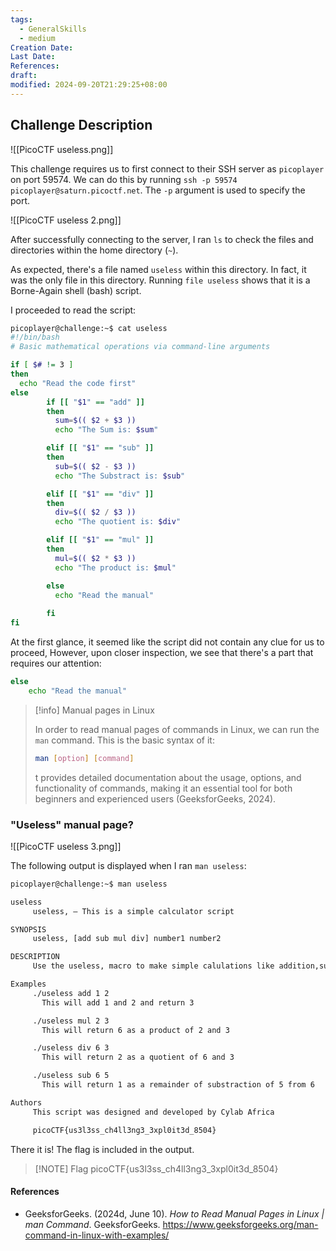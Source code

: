 ```yaml
---
tags:
  - GeneralSkills
  - medium
Creation Date: 
Last Date: 
References: 
draft: 
modified: 2024-09-20T21:29:25+08:00
---
```

## Challenge Description

![[PicoCTF useless.png]]

This challenge requires us to first connect to their SSH server as `picoplayer` on port 59574. We can do this by running `ssh -p 59574 picoplayer@saturn.picoctf.net`. The `-p` argument is used to specify the port.

![[PicoCTF useless 2.png]]

After successfully connecting to the server, I ran `ls` to check the files and directories within the home directory (`~`). 

As expected, there's a file named `useless` within this directory. In fact, it was the only file in this directory. Running `file useless` shows that it is a Borne-Again shell (bash) script. 

I proceeded to read the script:

```bash
picoplayer@challenge:~$ cat useless
#!/bin/bash
# Basic mathematical operations via command-line arguments

if [ $# != 3 ]
then
  echo "Read the code first"
else
        if [[ "$1" == "add" ]]
        then 
          sum=$(( $2 + $3 ))
          echo "The Sum is: $sum"  

        elif [[ "$1" == "sub" ]]
        then 
          sub=$(( $2 - $3 ))
          echo "The Substract is: $sub" 

        elif [[ "$1" == "div" ]]
        then 
          div=$(( $2 / $3 ))
          echo "The quotient is: $div" 

        elif [[ "$1" == "mul" ]]
        then
          mul=$(( $2 * $3 ))
          echo "The product is: $mul" 

        else
          echo "Read the manual"
         
        fi
fi
```

At the first glance, it seemed like the script did not contain any clue for us to proceed, However, upon closer inspection, we see that there's a part that requires our attention:

```bash
else
    echo "Read the manual"
```

>[!info] Manual pages in Linux
>
>In order to read manual pages of commands in Linux, we can run the `man` command. This is the basic syntax of it:
>
>```bash
>man [option] [command]
>```
>
>t provides detailed documentation about the usage, options, and functionality of commands, making it an essential tool for both beginners and experienced users (GeeksforGeeks, 2024).

### "Useless" manual page?

![[PicoCTF useless 3.png]]

The following output is displayed when I ran `man useless`:

```bash
picoplayer@challenge:~$ man useless 

useless
     useless, — This is a simple calculator script

SYNOPSIS
     useless, [add sub mul div] number1 number2

DESCRIPTION
     Use the useless, macro to make simple calulations like addition,subtraction, multiplication and division.

Examples
     ./useless add 1 2
       This will add 1 and 2 and return 3

     ./useless mul 2 3
       This will return 6 as a product of 2 and 3

     ./useless div 6 3
       This will return 2 as a quotient of 6 and 3

     ./useless sub 6 5
       This will return 1 as a remainder of substraction of 5 from 6

Authors
     This script was designed and developed by Cylab Africa

     picoCTF{us3l3ss_ch4ll3ng3_3xpl0it3d_8504}

```

There it is! The flag is included in the output. 

> [!NOTE] Flag
> picoCTF{us3l3ss_ch4ll3ng3_3xpl0it3d_8504}

#### References
- GeeksforGeeks. (2024d, June 10). _How to Read Manual Pages in Linux | man Command_. GeeksforGeeks. https://www.geeksforgeeks.org/man-command-in-linux-with-examples/